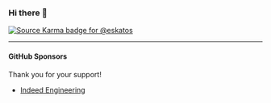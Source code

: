 ### Hi there 👋

<!--
**eskatos/eskatos** is a ✨ _special_ ✨ repository because its `README.md` (this file) appears on your GitHub profile.

Here are some ideas to get you started:

- 🔭 I’m currently working on ...
- 🌱 I’m currently learning ...
- 👯 I’m looking to collaborate on ...
- 🤔 I’m looking for help with ...
- 💬 Ask me about ...
- 📫 How to reach me: ...
- 😄 Pronouns: ...
- ⚡ Fun fact: ...
-->

[![Source Karma badge for @eskatos](https://sourcekarma-og.vercel.app/api/eskatos/github)](https://sourcekarma.vercel.app/eskatos)

----

#### GitHub Sponsors

Thank you for your support!

* [Indeed Engineering](https://opensource.indeedeng.io/)
